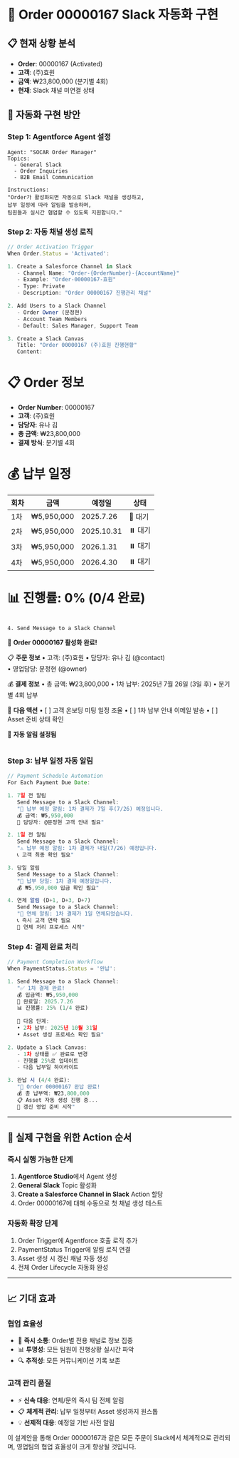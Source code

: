 # 🔧 Order 00000167 Slack 자동화 구현

## 📋 현재 상황 분석
- **Order**: 00000167 (Activated)
- **고객**: (주)효원
- **금액**: ₩23,800,000 (분기별 4회)
- **현재**: Slack 채널 미연결 상태

## 🚀 자동화 구현 방안

### **Step 1: Agentforce Agent 설정**
```
Agent: "SOCAR Order Manager"
Topics: 
  - General Slack
  - Order Inquiries  
  - B2B Email Communication

Instructions:
"Order가 활성화되면 자동으로 Slack 채널을 생성하고, 
납부 일정에 따라 알림을 발송하며, 
팀원들과 실시간 협업할 수 있도록 지원합니다."
```

### **Step 2: 자동 채널 생성 로직**
```javascript
// Order Activation Trigger
When Order.Status = 'Activated':

1. Create a Salesforce Channel in Slack
   - Channel Name: "Order-{OrderNumber}-{AccountName}"
   - Example: "Order-00000167-효원"
   - Type: Private
   - Description: "Order 00000167 진행관리 채널"

2. Add Users to a Slack Channel
   - Order Owner (문정현)
   - Account Team Members
   - Default: Sales Manager, Support Team

3. Create a Slack Canvas
   Title: "Order 00000167 (주)효원 진행현황"
   Content:
   ```
   # 📋 Order 정보
   - **Order Number**: 00000167
   - **고객**: (주)효원
   - **담당자**: 유나 김
   - **총 금액**: ₩23,800,000
   - **결제 방식**: 분기별 4회
   
   # 💰 납부 일정
   | 회차 | 금액 | 예정일 | 상태 |
   |------|------|--------|------|
   | 1차 | ₩5,950,000 | 2025.7.26 | 🔄 대기 |
   | 2차 | ₩5,950,000 | 2025.10.31 | ⏸️ 대기 |
   | 3차 | ₩5,950,000 | 2026.1.31 | ⏸️ 대기 |
   | 4차 | ₩5,950,000 | 2026.4.30 | ⏸️ 대기 |
   
   # 📊 진행률: 0% (0/4 완료)
   ```

4. Send Message to a Slack Channel
   ```
   🎉 **Order 00000167 활성화 완료!**
   
   📋 **주문 정보**
   • 고객: (주)효원
   • 담당자: 유나 김 (@contact)  
   • 영업담당: 문정현 (@owner)
   
   💰 **결제 정보**
   • 총 금액: ₩23,800,000
   • 1차 납부: 2025년 7월 26일 (3일 후)
   • 분기별 4회 납부
   
   📅 **다음 액션**
   • [ ] 고객 온보딩 미팅 일정 조율
   • [ ] 1차 납부 안내 이메일 발송
   • [ ] Asset 준비 상태 확인
   
   🔔 **자동 알림 설정됨**
   ```
```

### **Step 3: 납부 일정 자동 알림**
```javascript
// Payment Schedule Automation
For Each Payment Due Date:

1. 7일 전 알림
   Send Message to a Slack Channel:
   "📅 납부 예정 알림: 1차 결제가 7일 후(7/26) 예정입니다. 
   💰 금액: ₩5,950,000
   👤 담당자: @문정현 고객 안내 필요"

2. 1일 전 알림  
   Send Message to a Slack Channel:
   "⚠️ 납부 예정 알림: 1차 결제가 내일(7/26) 예정입니다.
   📞 고객 최종 확인 필요"

3. 당일 알림
   Send Message to a Slack Channel:
   "🔔 납부 당일: 1차 결제 예정일입니다.
   💰 ₩5,950,000 입금 확인 필요"

4. 연체 알림 (D+1, D+3, D+7)
   Send Message to a Slack Channel:
   "🚨 연체 알림: 1차 결제가 1일 연체되었습니다.
   📞 즉시 고객 연락 필요
   💼 연체 처리 프로세스 시작"
```

### **Step 4: 결제 완료 처리**
```javascript
// Payment Completion Workflow
When PaymentStatus.Status = '완납':

1. Send Message to a Slack Channel:
   "✅ 1차 결제 완료!
   💰 입금액: ₩5,950,000
   📅 완료일: 2025.7.26
   📊 진행률: 25% (1/4 완료)
   
   🎯 다음 단계:
   • 2차 납부: 2025년 10월 31일
   • Asset 생성 프로세스 확인 필요"

2. Update a Slack Canvas:
   - 1차 상태를 ✅ 완료로 변경
   - 진행률 25%로 업데이트
   - 다음 납부일 하이라이트

3. 완납 시 (4/4 완료):
   "🎉 Order 00000167 완납 완료!
   💰 총 납부액: ₩23,800,000
   📋 Asset 자동 생성 진행 중...
   🔄 갱신 영업 준비 시작"
```

---

## 🎯 실제 구현을 위한 Action 순서

### **즉시 실행 가능한 단계**
1. **Agentforce Studio**에서 Agent 생성
2. **General Slack** Topic 활성화  
3. **Create a Salesforce Channel in Slack** Action 할당
4. Order 00000167에 대해 수동으로 첫 채널 생성 테스트

### **자동화 확장 단계**
1. Order Trigger에 Agentforce 호출 로직 추가
2. PaymentStatus Trigger에 알림 로직 연결  
3. Asset 생성 시 갱신 채널 자동 생성
4. 전체 Order Lifecycle 자동화 완성

---

## 📈 기대 효과

### **협업 효율성**
- 🚀 **즉시 소통**: Order별 전용 채널로 정보 집중
- 📊 **투명성**: 모든 팀원이 진행상황 실시간 파악  
- 🔍 **추적성**: 모든 커뮤니케이션 기록 보존

### **고객 관리 품질**
- ⚡ **신속 대응**: 연체/문의 즉시 팀 전체 알림
- 📋 **체계적 관리**: 납부 일정부터 Asset 생성까지 원스톱
- 💡 **선제적 대응**: 예정일 기반 사전 알림

이 설계안을 통해 Order 00000167과 같은 모든 주문이 Slack에서 체계적으로 관리되며, 영업팀의 협업 효율성이 크게 향상될 것입니다.
